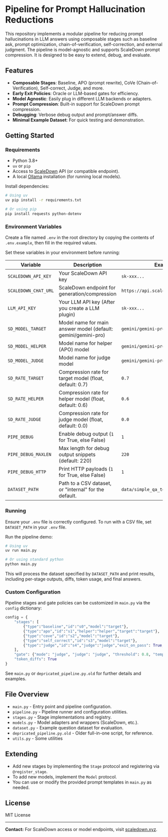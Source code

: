 # Pipeline for Prompt Hallucination Reductions

This repository implements a modular pipeline for reducing prompt hallucinations in LLM answers using composable stages such as baseline ask, prompt optimization, chain-of-verification, self-correction, and external judgment. The pipeline is model-agnostic and supports ScaleDown prompt compression. It is designed to be easy to extend, debug, and evaluate.

## Features

- **Composable Stages**: Baseline, APO (prompt rewrite), CoVe (Chain-of-Verification), Self-correct, Judge, and more.
- **Early Exit Policies**: Oracle or LLM-based gates for efficiency.
- **Model Agnostic**: Easily plug in different LLM backends or adapters.
- **Prompt Compression**: Built-in support for ScaleDown prompt compression.
- **Debugging**: Verbose debug output and prompt/answer diffs.
- **Minimal Example Dataset**: For quick testing and demonstration.

## Getting Started

### Requirements

- Python 3.8+
- `uv` or `pip`
- Access to [ScaleDown](https://scaledown.xyz/) API (or compatible endpoint).
- A local [Ollama](https://ollama.com/) installation (for running local models).

Install dependencies:
```bash
# Using uv
uv pip install -r requirements.txt

# Or using pip
pip install requests python-dotenv
```

### Environment Variables

Create a file named `.env` in the root directory by copying the contents of `.env.example`, then fill in the required values.

Set these variables in your environment before running:

| Variable              | Description                                              | Example                                 |
|-----------------------|----------------------------------------------------------|-----------------------------------------|
| `SCALEDOWN_API_KEY`   | Your ScaleDown API key                                   | `sk-xxx...`                             |
| `SCALEDOWN_CHAT_URL`  | ScaleDown endpoint for generation/compression            | `https://api.scaledown.xyz/generate`    |
| `LLM_API_KEY`         | Your LLM API key (After you create a LLM plugin)         | `sk-xxx...`                             |
| `SD_MODEL_TARGET`     | Model name for main answer model (default: gemini/gemini-pro) | `gemini/gemini-pro`                     |
| `SD_MODEL_HELPER`     | Model name for helper (APO) model                        | `gemini/gemini-pro`                     |
| `SD_MODEL_JUDGE`      | Model name for judge model                               | `gemini/gemini-pro`                     |
| `SD_RATE_TARGET`      | Compression rate for target model (float, default: 0.7)  | `0.7`                                   |
| `SD_RATE_HELPER`      | Compression rate for helper model (float, default: 0.6)  | `0.6`                                   |
| `SD_RATE_JUDGE`       | Compression rate for judge model (float, default: 0.0)   | `0.0`                                   |
| `PIPE_DEBUG`          | Enable debug output (`1` for True, else False)           | `1`                                     |
| `PIPE_DEBUG_MAXLEN`   | Max length for debug output snippets (default: 220)      | `220`                                   |
| `PIPE_DEBUG_HTTP`     | Print HTTP payloads (`1` for True, else False)           | `1`                                     |
| `DATASET_PATH`        | Path to a CSV dataset, or "internal" for the default.    | `data/simple_qa_test_set.csv`           |

### Running

Ensure your `.env` file is correctly configured. To run with a CSV file, set `DATASET_PATH` in your `.env` file.

Run the pipeline demo:
```bash
# Using uv
uv run main.py

# Or using standard python
python main.py
```

This will process the dataset specified by `DATASET_PATH` and print results, including per-stage outputs, diffs, token usage, and final answers.

### Custom Configuration

Pipeline stages and gate policies can be customized in `main.py` via the `config` dictionary:

```python
config = {
    "stages": [
        {"type":"baseline","id":"s0","model":"target"},
        {"type":"apo","id":"s1","helper":"helper","target":"target"},
        {"type":"cove","id":"s2","model":"target"},
        {"type":"self_correct","id":"s3","model":"target"},
        {"type":"judge","id":"s4","judge":"judge","exit_on_pass": True, "threshold": 0.8}
    ],
    "gate": {"mode": "judge", "judge": "judge", "threshold": 0.8, "template": ...},
    "token_diffs": True
}
```

See `main.py` or `depricated_pipeline.py.old` for further details and examples.

## File Overview

- `main.py` - Entry point and pipeline configuration.
- `pipeline.py` - Pipeline runner and configuration utilities.
- `stages.py` - Stage implementations and registry.
- `models.py` - Model adapters and wrappers (ScaleDown, etc.).
- `dataset.py` - Example question dataset for evaluation.
- `depricated_pipeline.py.old` - Older full-in-one script, for reference.
- `utils.py` - Some utilities

## Extending

- Add new stages by implementing the `Stage` protocol and registering via `@register_stage`.
- To add new models, implement the `Model` protocol.
- You can use or modify the provided prompt templates in `main.py` as needed.

## License

MIT License

---

**Contact:** For ScaleDown access or model endpoints, visit [scaledown.xyz](https://scaledown.xyz/).
